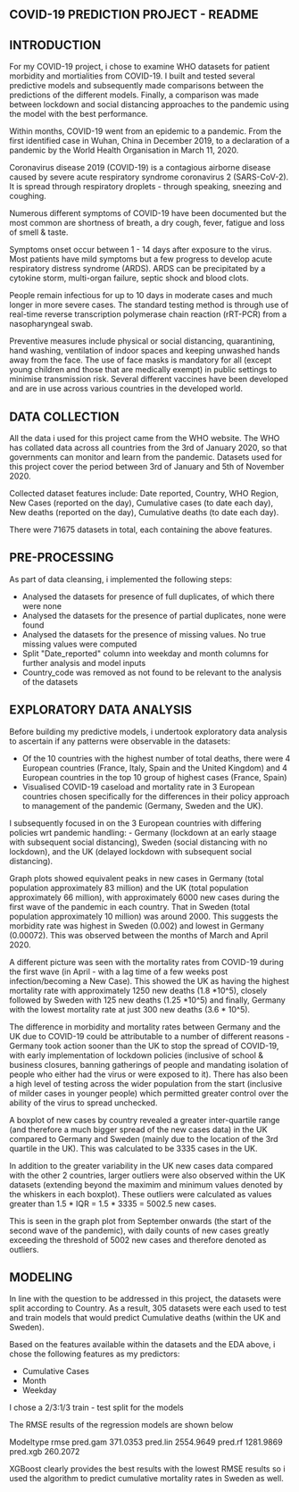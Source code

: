 ## COVID-19 PREDICTION PROJECT - README

## INTRODUCTION
For my COVID-19 project, i chose to examine WHO datasets for patient morbidity and mortialities from COVID-19. I built and tested several predictive models and subsequently made comparisons between the predictions of the different models. Finally, a comparison was made between lockdown and social distancing approaches to the pandemic using the model with the best performance. 

Within months, COVID-19 went from an epidemic to a pandemic. From the first identified case in Wuhan, China in December 2019, to a declaration of a pandemic by the World Health Organisation in March 11, 2020. 

Coronavirus disease 2019 (COVID-19) is a contagious airborne disease caused by severe acute respiratory syndrome coronavirus 2 (SARS-CoV-2). It is spread through respiratory droplets - through speaking, sneezing and coughing. 

Numerous different symptoms of COVID-19 have been documented but the most common are shortness of breath, a dry cough, fever, fatigue and loss of smell & taste.

Symptoms onset occur between 1 - 14 days after exposure to the virus. Most patients have mild symptoms but a few progress to develop acute respiratory distress syndrome (ARDS). ARDS can be precipitated by a cytokine storm, multi-organ failure, septic shock and blood clots.

People remain infectious for up to 10 days in moderate cases and much longer in more severe cases. The standard testing method is through use of real-time reverse transcription polymerase chain reaction (rRT-PCR) from a nasopharyngeal swab. 

Preventive measures include physical or social distancing, quarantining, hand washing, ventilation of indoor spaces and keeping unwashed hands away from the face. The use of face masks is mandatory for all (except young children and those that are medically exempt) in public settings to minimise transmission risk. Several different vaccines have been developed and are in use across various countries in the developed world.


## DATA COLLECTION
All the data i used for this project came from the WHO website. The WHO has collated data across all countries from the 3rd of January 2020, so that governments can monitor and learn from the pandemic. Datasets used for this project cover the period between 3rd of January and 5th of November 2020. 

Collected dataset features include: Date reported, Country, WHO Region, New Cases (reported on the day), Cumulative cases (to date each day), New deaths (reported on the day), Cumulative deaths (to date each day). 

There were 71675 datasets in total, each containing the above features.


## PRE-PROCESSING
As part of data cleansing, i implemented the following steps:

- Analysed the datasets for presence of full duplicates, of which there were none
- Analysed the datasets for the presence of partial duplicates, none were found
- Analysed the datasets for the presence of missing values. No true missing values were computed
- Split "Date_reported" column into weekday and month columns for further analysis and model inputs
- Country_code was removed as not found to be relevant to the analysis of the datasets


## EXPLORATORY DATA ANALYSIS
Before building my predictive models, i undertook exploratory data analysis to ascertain if any patterns were observable in the datasets:

- Of the 10 countries with the highest number of total deaths, there were 4 European countries (France, Italy, Spain and the United Kingdom) and 4 European countries in the top 10 group of highest cases (France, Spain)
- Visualised COVID-19 caseload and mortality rate in 3 European countries  chosen specifically for the differences in their policy approach to management of the pandemic (Germany, Sweden and the UK).

I subsequently focused in on the 3 European countries with differing policies wrt pandemic handling: - Germany (lockdown at an early staage with subsequent social distancing), Sweden (social distancing with no lockdown), and the UK (delayed lockdown with subsequent social distancing).

Graph plots showed equivalent peaks in new cases in Germany (total population approximately 83 million) and the UK (total population approximately 66 million), with approximately 6000 new cases during the first wave of the pandemic in each country. That in Sweden (total population approximately 10 million) was around 2000. This suggests the morbidity rate was highest in Sweden (0.002) and lowest in Germany (0.00072). This was observed between the months of March and April 2020. 

A different picture was seen with the mortality rates from COVID-19 during the first wave (in April - with a lag time of a few weeks post infection/becoming a New Case). This showed the UK as having the highest mortality rate with approximately 1250 new deaths (1.8 *10^5), closely followed by Sweden with 125 new deaths (1.25 *10^5) and finally, Germany with the lowest mortality rate at just 300 new deaths (3.6 * 10^5). 

The difference in morbidity and mortality rates between Germany and the UK due to COVID-19 could be attributable to a number of different reasons - Germany took action sooner than the UK to stop the spread of COVID-19, with early implementation of lockdown policies (inclusive of school & business closures, banning gatherings of people and mandating isolation of people who either had the virus or were exposed to it). There has also been a high level of testing across the wider population from the start (inclusive of milder cases in younger people) which permitted greater control over the ability of the virus to spread unchecked.

A boxplot of new cases by country revealed a greater inter-quartile range (and therefore a much bigger spread of the new cases data) in the UK compared to Germany and Sweden (mainly due to the location of the 3rd quartile in the UK). This was calculated to be 3335 cases in the UK.

In addition to the greater variability in the UK new cases data compared with the other 2 countries, larger outliers were also observed within the UK datasets (extending beyond the maximim and minimum values denoted by the whiskers in each boxplot). These outliers were calculated as values greater than 1.5 * IQR = 1.5 * 3335 = 5002.5 new cases.

This is seen in the graph plot from September onwards (the start of the second wave of the pandemic), with daily counts of new cases greatly exceeding the threshold of 5002 new cases and therefore denoted as outliers.


## MODELING
In line with the question to be addressed in this project, the datasets were split according to Country. As a result, 305 datasets were each used to test and train models that would predict Cumulative deaths (within the UK and Sweden). 

Based on the features available within the datasets and the EDA above, i chose the following features as my predictors:

- Cumulative Cases
- Month 
- Weekday

I chose a 2/3:1/3 train - test split for the models

The RMSE results of the regression models are shown below

Modeltype   rmse
pred.gam    371.0353
pred.lin    2554.9649
pred.rf     1281.9869
pred.xgb    260.2072

XGBoost clearly provides the best results with the lowest RMSE results so i used the algorithm to predict cumulative mortality rates in Sweden as well.
